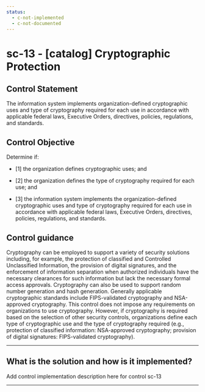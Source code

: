 ```yaml
---
status:
  - c-not-implemented
  - c-not-documented
---
```


# sc-13 - \[catalog\] Cryptographic Protection

## Control Statement

The information system implements organization-defined cryptographic uses and type of cryptography required for each use in accordance with applicable federal laws, Executive Orders, directives, policies, regulations, and standards.

## Control Objective

Determine if:

- \[1\] the organization defines cryptographic uses; and

- \[2\] the organization defines the type of cryptography required for each use; and

- \[3\] the information system implements the organization-defined cryptographic uses and type of cryptography required for each use in accordance with applicable federal laws, Executive Orders, directives, policies, regulations, and standards.

## Control guidance

Cryptography can be employed to support a variety of security solutions including, for example, the protection of classified and Controlled Unclassified Information, the provision of digital signatures, and the enforcement of information separation when authorized individuals have the necessary clearances for such information but lack the necessary formal access approvals. Cryptography can also be used to support random number generation and hash generation. Generally applicable cryptographic standards include FIPS-validated cryptography and NSA-approved cryptography. This control does not impose any requirements on organizations to use cryptography. However, if cryptography is required based on the selection of other security controls, organizations define each type of cryptographic use and the type of cryptography required (e.g., protection of classified information: NSA-approved cryptography; provision of digital signatures: FIPS-validated cryptography).

______________________________________________________________________

## What is the solution and how is it implemented?

Add control implementation description here for control sc-13

______________________________________________________________________
